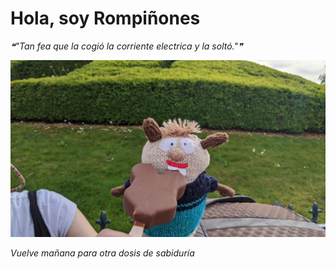 # Hola, soy Rompiñones

<!--STARTS_HERE_QUOTE_README-->
<i>❝"Tan fea que la cogió la corriente electrica y la soltó."❞</i>
<!--ENDS_HERE_QUOTE_README-->

<!--START_SECTION:update_image-->
![alt text](https://raw.githubusercontent.com/focaalvarez/rompinones/main/.github/images/IMG_20220428_180349.jpg?raw=true)
<!--END_SECTION:update_image-->

*Vuelve mañana para otra dosis de sabiduría*
